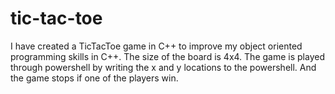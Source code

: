 # tic-tac-toe

I have created a TicTacToe game in C++ to improve my object oriented programming skills in C++. The size of the board is 4x4. 
The game is played through powershell by writing the x and y locations to the powershell. And the game stops if one of the players win. 
